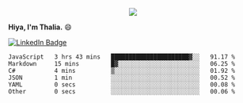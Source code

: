 <p align="center">
  <img src=https://media2.giphy.com/media/J2yDvX0N4GpAdHOD3N/giphy.gif?cid=ecf05e4732fecy7p8iauk3qv6wrz5awzkzmwe846do1i8h6n&rid=giphy.gif>
</p>


<!-- <p align="middle">
  <img src="https://raw.githubusercontent.com/thaliajuarez/thaliajuarez/main/images/unnamed.png" />
</p> -->

**Hiya, I'm Thalia.** 😄

[![LinkedIn Badge](https://img.shields.io/badge/LinkedIn-Profile-informational?style=flat&logo=linkedin&logoColor=white&color=0D76A8)](https://www.linkedin.com/in/thalia-juarez/)


<!--
**thaliajuarez/thaliajuarez** is a ✨ _special_ ✨ repository because its `README.md` (this file) appears on your GitHub profile.
Here are some ideas to get you started:
- 🔭 I’m currently working on 
- 🌱 I’m currently learning C
- 👯 I’m looking to collaborate on ...
- 🤔 I’m looking for help with ...
- 💬 Ask me about ...
- 📫 How to reach me: ...
- 😄 Pronouns: ...
- ⚡ Fun fact: ...


- 🔭 I’m currently working on UI/UX.
- 🌱 I’m currently learning C#
- ⚡ Fun fact: Raindrops fall between 15 and 25 miles per hour.
-->

<!--START_SECTION:waka-->

```text
JavaScript   3 hrs 43 mins   ██████████████████████▓░░   91.17 %
Markdown     15 mins         █▓░░░░░░░░░░░░░░░░░░░░░░░   06.25 %
C#           4 mins          ▒░░░░░░░░░░░░░░░░░░░░░░░░   01.92 %
JSON         1 min           ░░░░░░░░░░░░░░░░░░░░░░░░░   00.52 %
YAML         0 secs          ░░░░░░░░░░░░░░░░░░░░░░░░░   00.08 %
Other        0 secs          ░░░░░░░░░░░░░░░░░░░░░░░░░   00.06 %
```

<!--END_SECTION:waka-->

